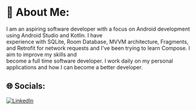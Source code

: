 # 💫 About Me:
 I am an aspiring software developer with a focus on Android development using Android Studio and Kotlin. I have<br>experience with SQLite, Room Database, MVVM architecture, Fragments, and Retrofit for network requests and I've been trying to learn Compose. I aim to improve my skills and<br>become a full time software developer. I work daily on my personal applications and how I can become a better developer. 

## 🌐 Socials:
[![LinkedIn](https://img.shields.io/badge/LinkedIn-%230077B5.svg?logo=linkedin&logoColor=white)](https://www.linkedin.com/in/petros-lyros-5285a4279/) 
